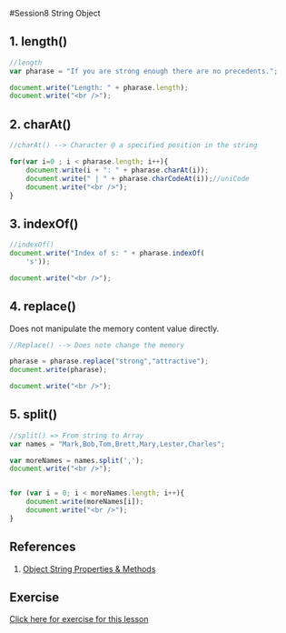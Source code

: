 #Session8 String Object

## 1. length()

```javascript
//length
var pharase = "If you are strong enough there are no precedents.";

document.write("Length: " + pharase.length);
document.write("<br />");
``` 

## 2. charAt()

```javascript
//charAt() --> Character @ a specified position in the string 

for(var i=0 ; i < pharase.length; i++){
	document.write(i + ": " + pharase.charAt(i));
	document.write(" | " + pharase.charCodeAt(i));//uniCode
	document.write("<br />");
}
``` 

## 3. indexOf()

```javascript
//indexOf()
document.write("Index of s: " + pharase.indexOf(
	's'));

document.write("<br />");
```

## 4. replace()
Does not manipulate the memory content value directly. 

```javascript
//Replace() --> Does note change the memory

pharase = pharase.replace("strong","attractive");
document.write(pharase);

document.write("<br />");
```

## 5. split()

```javascript
//split() => From string to Array
var names = "Mark,Bob,Tom,Brett,Mary,Lester,Charles";

var moreNames = names.split(',');
document.write("<br />");


for (var i = 0; i < moreNames.length; i++){
	document.write(moreNames[i]);
	document.write("<br />");
}
```

## References 
1. [Object String Properties & Methods](http://www.w3schools.com/jsref/jsref_obj_string.asp)

## Exercise 
[Click here for exercise for this lesson](https://github.com/yclim95/JavaScript-for-Beginners/tree/master/session8_string_object/lab_exercise8)